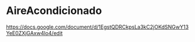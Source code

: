 # AireAcondicionado
https://docs.google.com/document/d/1EgstQDRCkpsLa3kC2jOKdSNGwY13YeE0ZXjGAxw4lo4/edit
